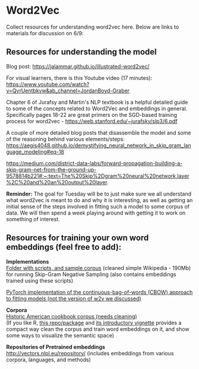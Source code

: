 # Word2Vec

Collect resources for understanding word2vec here. Below are links to materials for discussion on 6/9:

## Resources for understanding the model


Blog post: https://jalammar.github.io/illustrated-word2vec/

For visual learners, there is this Youtube video (17 minutes): https://www.youtube.com/watch?v=QyrUentbkvw&ab_channel=JordanBoyd-Graber

Chapter 6 of Jurafsy and Martin's NLP textbook is a helpful detailed guide to some of the concepts related to Word2Vec and embeddings in general. Specifically pages 18-22 are great primers on the SGD-based training process for word2vec - https://web.stanford.edu/~jurafsky/slp3/6.pdf

A couple of more detailed blog posts that disassemble the model and some of the reasoning behind various elements/steps:
https://aegis4048.github.io/demystifying_neural_network_in_skip_gram_language_modeling#eq-18

https://medium.com/district-data-labs/forward-propagation-building-a-skip-gram-net-from-the-ground-up-9578814b221#:~:text=The%20Skip%2Dgram%20neural%20network,layer%2C%20and%20an%20output%20layer.


**Reminder:** The goal for Tuesday will be to just make sure we all understand what word2vec is meant to do and why it is interesting, as well as getting an initial sense of the steps involved in fitting such a model to some corpus of data. We will then spend a week playing around with getting it to work on something of interest. 



## Resources for training your own word embeddings (feel free to add):

**Implementations**  
[Folder with scripts, and sample corpus](https://uwprod-my.sharepoint.com/:f:/g/personal/borman_wisc_edu/EvzWE5VMOYtEs6-kUk7lhnoBUOQXrNZuWdiGcnuKl3V2vg?e=QYaMKF) (cleaned simple Wikipedia - 190Mb) for running Skip-Gram Negative Sampling (also contains embeddings trained using these scripts)

[PyTorch implementation of the continuous-bag-of-words (CBOW) approach to fitting models (not the version of w2v we discussed)](https://rguigoures.github.io/word2vec_pytorch/)

**Corpora**  
[Historic American cookbook corpus (needs cleaning)](https://archive.lib.msu.edu/dinfo/feedingamerica/)  
(If you like R, [this repo/package](https://github.com/bmschmidt/wordVectors) and [its introductory vignette](https://github.com/bmschmidt/wordVectors/blob/master/vignettes/introduction.Rmd) provides a compact way clean the corpus and train word embeddings on it, and show some ways to visualize the semantic space)


**Repositories of Pretrained embeddings**  
http://vectors.nlpl.eu/repository/ (includes embeddings from various corpora, languages, and methods)

